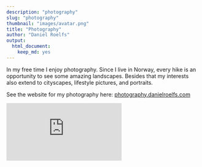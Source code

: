 ```yaml
---
description: "photography"
slug: "photography"
thumbnail: "images/avatar.png"
title: "Photography"
author: "Daniel Roelfs"
output:
  html_document:
    keep_md: yes
---
```


In my free time I enjoy photography. Since I live in Norway, every hike is an opportunity to see some amazing landscapes. Besides that my interests also extend to cityscapes, lifestyle pictures, and portraits.

See the website for my photography here: <a href="https://photography.danielroelfs.com" target="_blank">photography.danielroelfs.com</a>

<iframe src="https://photography.danielroelfs.com/" onload="this.width=&#39;105%&#39;;this.height=screen.height*1.1;" frameBorder="0"></iframe>

<!--<font size="3">All photos are available as high-resolution images and print. Send me an e-mail at [daniel.roelfs[at]medisin.uio.no](daniel.roelfs@medisin.uio.no) for the details!</font>-->
